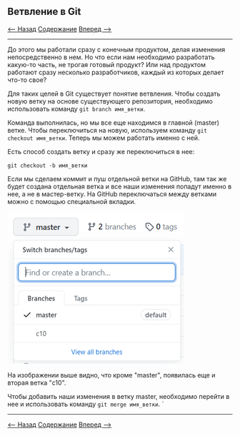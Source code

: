 ## Ветвление в Git

[<-- Назад](./9_Work_with_Git_and_GithHub.md)
[Содержание](./readme.md)
[Вперед -->](./)

---

До этого мы работали сразу с конечным продуктом, делая изменения непосредственно в нем. Но что если нам необходимо разработать какую-то часть, не трогая готовый продукт? Или над продуктом работают сразу несколько разработчиков, каждый из которых делает что-то свое? 

Для таких целей в Git существует понятие ветвления. Чтобы создать новую ветку на основе существующего репозитория, необходимо использовать команду `git branch имя_ветки`.

Команда выполнилась, но мы все еще находимся в главной (master) ветке. Чтобы переключиться на новую, используем команду `git checkout имя_ветки`. Теперь мы можем работать именно с ней. 

Есть способ создать ветку и сразу же переключиться в нее:

```
git checkout -b имя_ветки
```

Если мы сделаем коммит и пуш отдельной ветки на GitHub, там так же будет создана отдельная ветка и все наши изменения попадут именно в нее, а не в мастер-ветку. На GitHub переключаться между ветками можно с помощью специальной вкладки.

![SelectBranch](./assets/Branches/SelectBranch.png)

На изображении выше видно, что кроме "master", появилась еще и вторая ветка "c10".

Чтобы добавить наши изменения в ветку master, необходимо перейти в нее и использовать команду `git merge имя_ветки`. `

---
[<-- Назад](./9_Work_with_Git_and_GithHub.md)
[Содержание](./readme.md)
[Вперед -->](./)